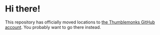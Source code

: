 Hi there!
=========

This repository has officially moved locations to [the Thumblemonks GitHub account](http://github.com/thumblemonks/javagems-gemcutter). You probably want to go there instead.
